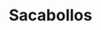 ---
title: "Sacabollos"
url: /ciudad-autonoma-de-buenos-aires/sacabollos/
shop: reparación de automóviles
---